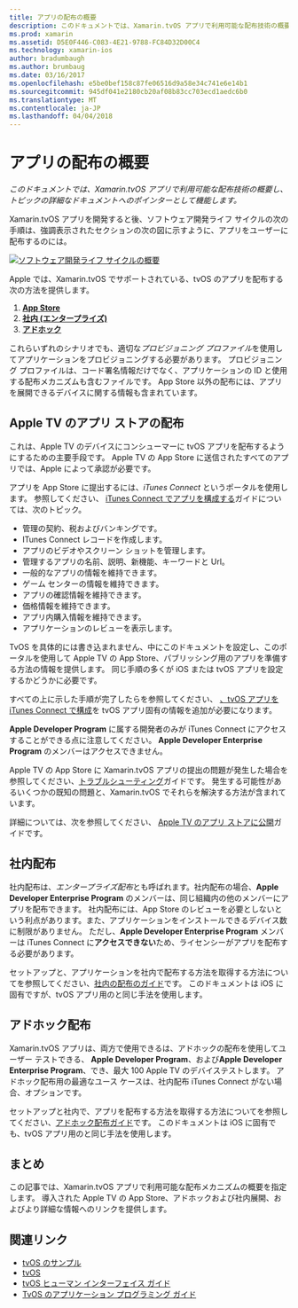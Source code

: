 ```yaml
---
title: アプリの配布の概要
description: このドキュメントでは、Xamarin.tvOS アプリで利用可能な配布技術の概要し、トピックの詳細なドキュメントへのポインターとして機能します。
ms.prod: xamarin
ms.assetid: D5E0F446-C083-4E21-9788-FC84D32D00C4
ms.technology: xamarin-ios
author: bradumbaugh
ms.author: brumbaug
ms.date: 03/16/2017
ms.openlocfilehash: e5be0bef158c87fe06516d9a58e34c741e6e14b1
ms.sourcegitcommit: 945df041e2180cb20af08b83cc703ecd1aedc6b0
ms.translationtype: MT
ms.contentlocale: ja-JP
ms.lasthandoff: 04/04/2018
---
```

# <a name="app-distribution-overview"></a>アプリの配布の概要

_このドキュメントでは、Xamarin.tvOS アプリで利用可能な配布技術の概要し、トピックの詳細なドキュメントへのポインターとして機能します。_


Xamarin.tvOS アプリを開発すると後、ソフトウェア開発ライフ サイクルの次の手順は、強調表示されたセクションの次の図に示すように、アプリをユーザーに配布するのには。


[![ソフトウェア開発ライフ サイクルの概要](images/publishingdiagram.png)](images/publishingdiagram.png#lightbox)


Apple では、Xamarin.tvOS でサポートされている、tvOS のアプリを配布する次の方法を提供します。

1. [**App Store**](#Apple-TV-App-Store-Distribution)
2. [**社内 (エンタープライズ)**](#In-House-Distribution) 
2. [**アドホック**](#Ad_Hoc_Distribution) 

これらいずれのシナリオでも、適切な*プロビジョニング プロファイル*を使用してアプリケーションをプロビジョニングする必要があります。 プロビジョニング プロファイルは、コード署名情報だけでなく、アプリケーションの ID と使用する配布メカニズムも含むファイルです。 App Store 以外の配布には、アプリを展開できるデバイスに関する情報も含まれています。

<a name="Apple-TV-App-Store-Distribution" />

## <a name="apple-tv-app-store-distribution"></a>Apple TV のアプリ ストアの配布

これは、Apple TV のデバイスにコンシューマーに tvOS アプリを配布するようにするための主要手段です。 Apple TV の App Store に送信されたすべてのアプリでは、Apple によって承認が必要です。

アプリを App Store に提出するには、*iTunes Connect* というポータルを使用します。 参照してください、 [iTunes Connect でアプリを構成する](~/ios/deploy-test/app-distribution/app-store-distribution/itunesconnect.md)ガイドについては、次のトピック。

- 管理の契約、税およびバンキングです。
- ITunes Connect レコードを作成します。
- アプリのビデオやスクリーン ショットを管理します。
- 管理するアプリの名前、説明、新機能、キーワードと Url。
- 一般的なアプリの情報を維持できます。
- ゲーム センターの情報を維持できます。
- アプリの確認情報を維持できます。
- 価格情報を維持できます。
- アプリ内購入情報を維持できます。
- アプリケーションのレビューを表示します。

TvOS を具体的には書き込まれません、中にこのドキュメントを設定し、このポータルを使用して Apple TV の App Store、パブリッシング用のアプリを準備する方法の情報を提供します。 同じ手順の多くが iOS または tvOS アプリを設定するかどうかに必要です。

すべての上に示した手順が完了したらを参照してください、 [、tvOS アプリを iTunes Connect で構成](~/ios/tvos/deploy-test/app-distribution/itunes-connect.md)を tvOS アプリ固有の情報を追加が必要になります。

**Apple Developer Program** に属する開発者のみが iTunes Connect にアクセスすることができる点に注意してください。 **Apple Developer Enterprise Program** のメンバーはアクセスできません。

Apple TV の App Store に Xamarin.tvOS アプリの提出の問題が発生した場合を参照してください、[トラブルシューティング](~/ios/tvos/troubleshooting.md)ガイドです。 発生する可能性があるいくつかの既知の問題と、Xamarin.tvOS でそれらを解決する方法が含まれています。

詳細については、次を参照してください、 [Apple TV のアプリ ストアに公開](~/ios/tvos/deploy-test/app-distribution/app-store-publishing.md)ガイドです。

<a name="In-House-Distribution" />

## <a name="in-house-distribution"></a>社内配布

社内配布は、*エンタープライズ配布*とも呼ばれます。社内配布の場合、**Apple Developer Enterprise Program** のメンバーは、同じ組織内の他のメンバーにアプリを配布できます。 社内配布には、App Store のレビューを必要としないという利点があります。また、アプリケーションをインストールできるデバイス数に制限がありません。 ただし、**Apple Developer Enterprise Program** メンバーは iTunes Connect に**アクセスできない**ため、ライセンシーがアプリを配布する必要があります。

セットアップと、アプリケーションを社内で配布する方法を取得する方法についてを参照してください、[社内の配布のガイド](~/ios/deploy-test/app-distribution/in-house-distribution.md)です。 このドキュメントは iOS に固有ですが、tvOS アプリ用のと同じ手法を使用します。

<a name="Ad_Hoc_Distribution"/>

## <a name="ad-hoc-distribution"></a>アドホック配布

Xamarin.tvOS アプリは、両方で使用できるは、アドホックの配布を使用してユーザー テストできる、 **Apple Developer Program**、および**Apple Developer Enterprise Program**、でき、最大 100 Apple TV のデバイステストします。 アドホック配布用の最適なユース ケースは、社内配布 iTunes Connect がない場合、オプションです。

セットアップと社内で、アプリを配布する方法を取得する方法についてを参照してください、[アドホック配布ガイド](~/ios/deploy-test/app-distribution/ad-hoc-distribution.md)です。 このドキュメントは iOS に固有でも、tvOS アプリ用のと同じ手法を使用します。

<a name="Summary" />

## <a name="summary"></a>まとめ

この記事では、Xamarin.tvOS アプリで利用可能な配布メカニズムの概要を指定します。 導入された Apple TV の App Store、アドホックおよび社内展開、およびより詳細な情報へのリンクを提供します。



## <a name="related-links"></a>関連リンク

- [tvOS のサンプル](https://developer.xamarin.com/samples/tvos/all/)
- [tvOS](https://developer.apple.com/tvos/)
- [tvOS ヒューマン インターフェイス ガイド](https://developer.apple.com/tvos/human-interface-guidelines/)
- [TvOS のアプリケーション プログラミング ガイド](https://developer.apple.com/library/prerelease/tvos/documentation/General/Conceptual/AppleTV_PG/)
